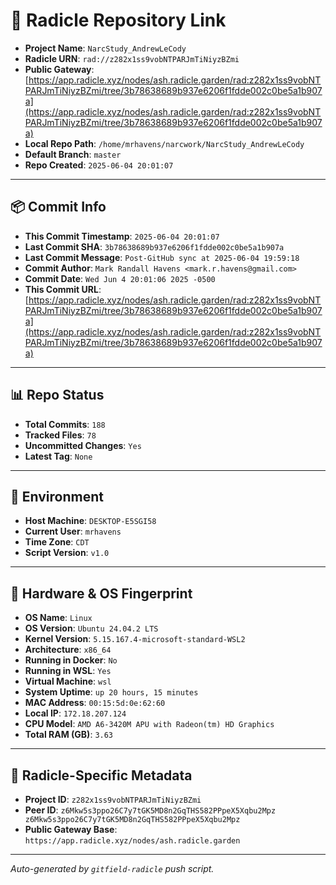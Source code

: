 # 🔗 Radicle Repository Link

- **Project Name**: `NarcStudy_AndrewLeCody`
- **Radicle URN**: `rad://z282x1ss9vobNTPARJmTiNiyzBZmi`
- **Public Gateway**: [https://app.radicle.xyz/nodes/ash.radicle.garden/rad:z282x1ss9vobNTPARJmTiNiyzBZmi/tree/3b78638689b937e6206f1fdde002c0be5a1b907a](https://app.radicle.xyz/nodes/ash.radicle.garden/rad:z282x1ss9vobNTPARJmTiNiyzBZmi/tree/3b78638689b937e6206f1fdde002c0be5a1b907a)
- **Local Repo Path**: `/home/mrhavens/narcwork/NarcStudy_AndrewLeCody`
- **Default Branch**: `master`
- **Repo Created**: `2025-06-04 20:01:07`

---

## 📦 Commit Info

- **This Commit Timestamp**: `2025-06-04 20:01:07`
- **Last Commit SHA**: `3b78638689b937e6206f1fdde002c0be5a1b907a`
- **Last Commit Message**: `Post-GitHub sync at 2025-06-04 19:59:18`
- **Commit Author**: `Mark Randall Havens <mark.r.havens@gmail.com>`
- **Commit Date**: `Wed Jun 4 20:01:06 2025 -0500`
- **This Commit URL**: [https://app.radicle.xyz/nodes/ash.radicle.garden/rad:z282x1ss9vobNTPARJmTiNiyzBZmi/tree/3b78638689b937e6206f1fdde002c0be5a1b907a](https://app.radicle.xyz/nodes/ash.radicle.garden/rad:z282x1ss9vobNTPARJmTiNiyzBZmi/tree/3b78638689b937e6206f1fdde002c0be5a1b907a)

---

## 📊 Repo Status

- **Total Commits**: `188`
- **Tracked Files**: `78`
- **Uncommitted Changes**: `Yes`
- **Latest Tag**: `None`

---

## 🧭 Environment

- **Host Machine**: `DESKTOP-E5SGI58`
- **Current User**: `mrhavens`
- **Time Zone**: `CDT`
- **Script Version**: `v1.0`

---

## 🧬 Hardware & OS Fingerprint

- **OS Name**: `Linux`
- **OS Version**: `Ubuntu 24.04.2 LTS`
- **Kernel Version**: `5.15.167.4-microsoft-standard-WSL2`
- **Architecture**: `x86_64`
- **Running in Docker**: `No`
- **Running in WSL**: `Yes`
- **Virtual Machine**: `wsl`
- **System Uptime**: `up 20 hours, 15 minutes`
- **MAC Address**: `00:15:5d:0e:62:60`
- **Local IP**: `172.18.207.124`
- **CPU Model**: `AMD A6-3420M APU with Radeon(tm) HD Graphics`
- **Total RAM (GB)**: `3.63`

---

## 🌱 Radicle-Specific Metadata

- **Project ID**: `z282x1ss9vobNTPARJmTiNiyzBZmi`
- **Peer ID**: `z6Mkw5s3ppo26C7y7tGK5MD8n2GqTHS582PPpeX5Xqbu2Mpz
z6Mkw5s3ppo26C7y7tGK5MD8n2GqTHS582PPpeX5Xqbu2Mpz`
- **Public Gateway Base**: `https://app.radicle.xyz/nodes/ash.radicle.garden`

---

_Auto-generated by `gitfield-radicle` push script._
